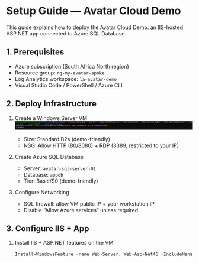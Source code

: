 # Setup Guide — Avatar Cloud Demo

This guide explains how to deploy the Avatar Cloud Demo: an IIS-hosted ASP.NET app connected to Azure SQL Database.

## 1. Prerequisites
- Azure subscription (South Africa North region)
- Resource group: `rg-my-avatar-spoke`
- Log Analytics workspace: `la-avatar-demo`
- Visual Studio Code / PowerShell / Azure CLI

## 2. Deploy Infrastructure
1. Create a Windows Server VM 
![Windows Server VM Creation](diagrams/vm_create_ws2019_running.png)

   - Size: Standard B2s (demo-friendly)
   - NSG: Allow HTTP (80/8080) + RDP (3389, restricted to your IP)

2. Create Azure SQL Database
   - Server: `avatar-sql-server-01`
   - Database: `appdb`
   - Tier: Basic/S0 (demo-friendly)

3. Configure Networking
   - SQL firewall: allow VM public IP + your workstation IP
   - Disable “Allow Azure services” unless required

## 3. Configure IIS + App
1. Install IIS + ASP.NET features on the VM
   ```powershell
   Install-WindowsFeature -name Web-Server, Web-Asp-Net45 -IncludeManagementTools
